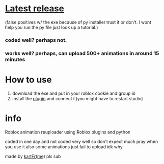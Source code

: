 # [Latest release](https://github.com/kartFr/Auto-Animation-Stealer/releases/latest)
(false positives w/ the exe because of py installer trust it or don't. I wont help you run the py file just look up a tutorial.)
### coded well? perhaps not.
### works well? perhaps, can upload 500+ animations in around 15 minutes

# How to use

1. download the exe and put in your roblox cookie and group id
2. install the [plugin](https://create.roblox.com/marketplace/asset/15358287993/AnimationStealer%3Fkeyword=&pageNumber=&pagePosition=) and connect it(you might have to restart studio)

# info

Roblox animation reuploader using Roblox plugins and python

coded in one day and not coded very well so don't expect much pray when you use it also some animations just fail to upload idk why

made by [kartFr(me)](https://www.youtube.com/channel/UCj0gxlFS3Av3Fweou2BhEdw) pls sub

